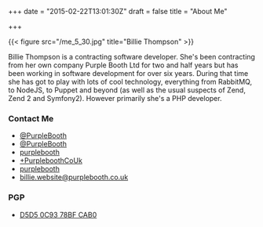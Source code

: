 +++
date = "2015-02-22T13:01:30Z"
draft = false
title = "About Me"

+++

{{< figure src="/me_5_30.jpg" title="Billie Thompson" >}}

Billie Thompson is a contracting software developer. She's been contracting from her own company Purple Booth Ltd for two and half years but has been working in software development for over six years. During that time she has got to play with lots of cool technology, everything from RabbitMQ, to NodeJS, to Puppet and beyond (as well as the usual suspects of Zend, Zend 2 and Symfony2). However primarily she's a PHP developer.

### Contact Me

* [**<i class="fa fa-twitter-square"></i>** @PurpleBooth](https://twitter.com/purplebooth)
* [**<i class="fa fa-adn"></i>** @PurpleBooth](https://alpha.app.net/purplebooth)
* [**<i class="fa fa-linkedin-square"></i>** purplebooth](https://uk.linkedin.com/in/purplebooth)
* [**<i class="fa fa-google-plus-square"></i>** +PurpleboothCoUk](https://www.google.com/+PurpleboothCoUk)
* [**<i class="fa fa-github-square"></i>** purplebooth](https://github.com/purplebooth)
* <a href='mail&#116;o&#58;bil%6Ci&#37;6&#53;&#46;&#119;ebsi%74&#101;&#64;%70&#37;75&#114;pleb&#37;&#54;F%&#54;Fth%2Eco&#46;uk'><strong><i class="fa fa-envelope-o"></i></strong> b&#105;ll&#105;e&#46;website&#64;purp&#108;ebooth&#46;co&#46;uk</a>

### PGP

* [**<i class="fa fa-key"></i>** D5D5 0C93 78BF CAB0](https://keybase.io/billie)
